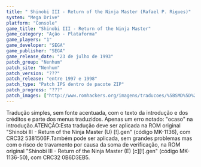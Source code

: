 ```yaml
---
title: " Shinobi III - Return of the Ninja Master (Rafael P. Rigues)"
system: "Mega Drive"
platform: "Console"
game_title: "Shinobi III - Return of the Ninja Master"
game_category: "Ação - Plataforma"
game_players: "1"
game_developer: "SEGA"
game_publisher: "SEGA"
game_release_date: "23 de julho de 1993"
patch_group: "Nenhum"
patch_site: "Nenhum"
patch_version: "???"
patch_release: "entre 1997 e 1998"
patch_type: "Patch IPS dentro de pacote ZIP"
patch_progress: "???"
patch_images: ["http://www.romhackers.org/imagens/traducoes/%5BSMD%5D%20Shinobi%20III%20-%20Return%20of%20the%20Ninja%20Master%20-%20Rafael%20P.%20Rigues%20-%201.png","http://www.romhackers.org/imagens/traducoes/%5BSMD%5D%20Shinobi%20III%20-%20Return%20of%20the%20Ninja%20Master%20-%20Rafael%20P.%20Rigues%20-%202.png","http://www.romhackers.org/imagens/traducoes/%5BSMD%5D%20Shinobi%20III%20-%20Return%20of%20the%20Ninja%20Master%20-%20Rafael%20P.%20Rigues%20-%203.png"]
---
```

Tradução simples, sem fonte acentuada, com o texto da introdução e dos créditos e parte dos menus traduzidos. Apenas um erro notado: "ocaso" na introdução.ATENÇÃO:Esta tradução deve ser aplicada na ROM original "Shinobi III - Return of the Ninja Master (U) [!].gen" (código MK-1136), com CRC32 5381506F.Também pode ser aplicada, sem grandes problemas mas com o risco de travamento por causa da soma de verificação, na ROM original "Shinobi III - Return of the Ninja Master (E) [c][!].gen" (código MK-1136-50), com CRC32 0B6D3EB5.